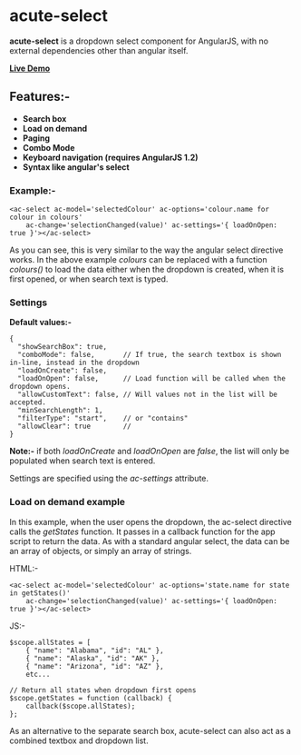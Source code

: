 # acute-select #

**acute-select** is a dropdown select component for AngularJS, with no external dependencies other than angular itself.

**[Live Demo](http://john-oc.github.io/)** 

## Features:- ##

- **Search box**
- **Load on demand**
- **Paging**
- **Combo Mode**
- **Keyboard navigation (requires AngularJS 1.2)**
- **Syntax like angular's select**
 
### Example:- ###

	<ac-select ac-model='selectedColour' ac-options='colour.name for colour in colours'
		ac-change='selectionChanged(value)' ac-settings='{ loadOnOpen: true }'></ac-select>

As you can see, this is very similar to the way the angular select directive works.
In the above example *colours* can be replaced with a function *colours()* to load the data either when the dropdown is created, when it is first opened, or when search text is typed.



### Settings ###

**Default values:-**

	{
	  "showSearchBox": true,
	  "comboMode": false,       // If true, the search textbox is shown in-line, instead in the dropdown
	  "loadOnCreate": false,    
	  "loadOnOpen": false,      // Load function will be called when the dropdown opens.
	  "allowCustomText": false, // Will values not in the list will be accepted.
	  "minSearchLength": 1,
	  "filterType": "start",    // or "contains"
	  "allowClear": true		// 
	}

**Note:-** if both *loadOnCreate* and *loadOnOpen* are *false*, the list will only be populated when search text is entered.

Settings are specified using the *ac-settings* attribute.

### Load on demand example ###

In this example, when the user opens the dropdown, the ac-select directive calls the *getStates* function. It passes in a callback function for the app script to return the data. As with a standard angular select, the data can be an array of objects, or simply an array of strings.

HTML:-

	<ac-select ac-model='selectedColour' ac-options='state.name for state in getStates()'
		ac-change='selectionChanged(value)' ac-settings='{ loadOnOpen: true }'></ac-select>

JS:-

    $scope.allStates = [
        { "name": "Alabama", "id": "AL" },
        { "name": "Alaska", "id": "AK" },
        { "name": "Arizona", "id": "AZ" },
		etc...

    // Return all states when dropdown first opens
    $scope.getStates = function (callback) {
        callback($scope.allStates);
    };


As an alternative to the separate search box, acute-select can also act as a combined textbox and dropdown list.
